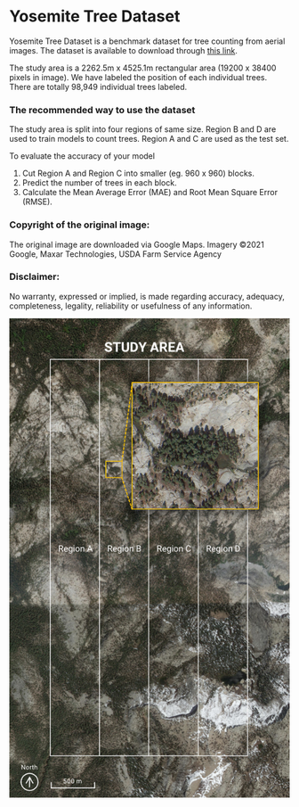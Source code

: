 # Yosemite Tree Dataset
Yosemite Tree Dataset is a benchmark dataset for tree counting from aerial images. The dataset is available to download through [this link](https://drive.google.com/drive/folders/1NWAqslICPoTS8OvT8zosI0R7cmsl6x9j?usp=sharing).

The study area is a 2262.5m x 4525.1m rectangular area (19200 x 38400 pixels in image).
We have labeled the position of each individual trees. There are totally 98,949 individual trees labeled.

### The recommended way to use the dataset
The study area is split into four regions of same size. Region B and D are used to train models to count trees.
Region A and C are used as the test set.


To evaluate the accuracy of your model
1. Cut Region A and Region C into smaller (eg. 960 x 960) blocks.
2. Predict the number of trees in each block.
3. Calculate the Mean Average Error (MAE) and Root Mean Square Error (RMSE).


### Copyright of the original image:
The original image are downloaded via Google Maps.
Imagery ©2021 Google, Maxar Technologies, USDA Farm Service Agency


### Disclaimer:
No warranty, expressed or implied, is made regarding accuracy, adequacy, completeness, legality, reliability or usefulness of any information.


![Tux, the Linux mascot](assets/images/study_area.jpg)